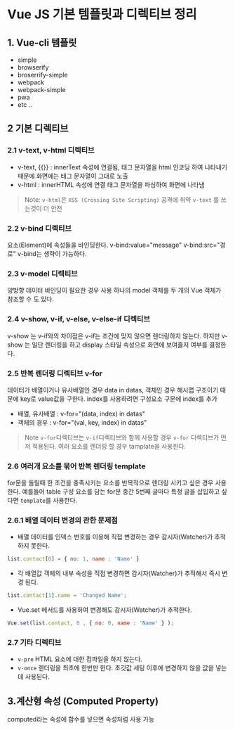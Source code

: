 # Vue JS 기본 템플릿과 디렉티브 정리

## 1. Vue-cli 템플릿
- simple
- browserify
- broserrify-simple
- webpack
- webpack-simple
- pwa 
- etc ..

## 2 기본 디렉티브 

### 2.1 v-text, v-html 디렉티브 
- v-text, {{}} : innerText 속성에 연결됨, 태그 문자열을 html 인코딩 하여 나타내기 때문에 화면에는 태그 문자열이 그대로 노출 
- v-html : innerHTML 속성에 연결 태그 문자열을 파싱하여 화면에 나타냄 
> Note: `v-html`은 `XSS (Crossing Site Scripting)` 공격에 취약 `v-text` 를 쓰는것이 더 안전 

### 2.2 v-bind 디렉티브 
요소(Element)에 속성들을 바인딩한다. 
v-bind:value="message" v-bind:src="경로"
v-bind는 생략이 가능하다. 

### 2.3 v-model 디렉티브 
양방향 데이터 바인딩이 필요한 경우 사용 
하나의 model 객체를 두 개의 Vue 객체가 참조할 수 도 있다. 

### 2.4 v-show, v-if, v-else, v-else-if 디렉티브 
v-show 는 v-if와의 차이점은 v-if는 조건에 맞지 않으면 렌더링하지 않는다. 
하지만 v-show 는 일단 렌더링을 하고 display 스타일 속성으로 화면에 보여줄지 여부를 결정한다.

### 2.5 반복 렌더링 디렉티브 v-for
데이터가 배열이거나 유사배열인 경우 data in datas, 객체인 경우 해시맵 구조이기 때문에 key로 value값을 구한다. 
index를 사용하려면 구성요소 구문에 index를 추가 
- 배열, 유사배열 : v-for="(data, index) in datas" 
- 객체의 경우 : v-for="(val, key, index) in datas"
> Note `v-for`디렉티브는 `v-if`디렉티브와 함께 사용할 경우 `v-for` 디렉티브가 먼저 적용된다.
여러 요소를 렌더링 할 경우 tamplate을 사용한다. 

### 2.6 여러개 요소를 묶어 반복 렌더링 template
for문을 돌릴때 한 조건을 충족시키는 요소를 반복적으로 렌더링 시키고 싶은 경우 사용한다. 예를들어 table 구성 요소를 담는 for문 중간 5번째 글마다 특정 글을 삽입하고 싶다면 `template`를 사용한다. 

### 2.6.1 배열 데이터 변경의 관한 문제점 
- 배열 데이터를 인덱스 번호를 이용해 직접 변경하는 경우 감시자(Watcher)가 추적하지 못한다. 
``` javascript
list.contact[0] = { no: 1, name : 'Name' }
```
- 각 배열값 객체의 내부 속성을 직접 변경하면 감시자(Watcher)가 추적해서 즉시 변경 된다. 
``` javascript
list.contact[1].name = 'Changed Name';
```
- Vue.set 메서드를 사용하여 변경해도 감시자(Watcher)가 추적한다.
``` javascript
Vue.set(list.contact, 0 , { no: 0, name : 'Name' } );
```
### 2.7 기타 디렉티브
- `v-pre` HTML 요소에 대한 컴파일을 하지 않는다. 
- `v-once` 렌더링을 최초에 한번만 한다. 초깃값 세팅 이후에 변경하지 않을 값을 넣는데 사용된다. 

## 3.계산형 속성 (Computed Property)
computed라는 속성에 함수를 넣으면 속성처럼 사용 가능 

